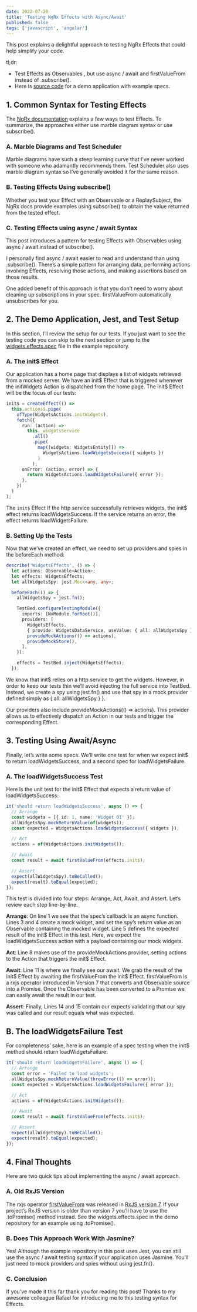 ```yaml
---
date: 2022-07-20
title: 'Testing NgRx Effects with Async/Await'
published: false
tags: ['javascript', 'angular']
---
```


This post explains a delightful approach to testing NgRx Effects that could help simplify your code.

tl;dr:

- Test Effects as Observables , but use async / await and firstValueFrom instead of .subscribe().
- Here is [source code](https://github.com/edezekiel/nx-test-ngrx) for a demo application with example specs.

## 1. Common Syntax for Testing Effects

The [NgRx documentation](https://ngrx.io/guide/effects/testing) explains a few ways to test Effects. To summarize, the approaches either use marble diagram syntax or use subscribe().

### A. Marble Diagrams and Test Scheduler

Marble diagrams have such a steep learning curve that I’ve never worked with someone who adamantly recommends them. Test Scheduler also uses marble diagram syntax so I’ve generally avoided it for the same reason.

### B. Testing Effects Using subscribe()

Whether you test your Effect with an Observable or a ReplaySubject, the NgRx docs provide examples using subscribe() to obtain the value returned from the tested effect.

### C. Testing Effects using async / await Syntax

This post introduces a pattern for testing Effects with Observables using async / await instead of subscribe().

I personally find async / await easier to read and understand than using .subscribe(). There’s a simple pattern for arranging data, performing actions involving Effects, resolving those actions, and making assertions based on those results.

One added benefit of this approach is that you don’t need to worry about cleaning up subscriptions in your spec. firstValueFrom automatically unsubscribes for you.

## 2. The Demo Application, Jest, and Test Setup

In this section, I’ll review the setup for our tests. If you just want to see the testing code you can skip to the next section or jump to the [widgets.effects.spec](https://github.com/edezekiel/nx-test-ngrx/blob/main/libs/widgets/data-access/src/lib/%2Bstate/widgets.effects.spec.ts) file in the example repository.

### A. The init$ Effect

Our application has a home page that displays a list of widgets retrieved from a mocked server. We have an init$ Effect that is triggered whenever the initWidgets Action is dispatched from the home page. The init$ Effect will be the focus of our tests:

```typescript
init$ = createEffect(() =>
  this.actions$.pipe(
    ofType(WidgetsActions.initWidgets),
    fetch({
      run: (action) =>
        this._widgetsService
          .all()
          .pipe(
            map((widgets: WidgetsEntity[]) =>
              WidgetsActions.loadWidgetsSuccess({ widgets })
            )
          ),
      onError: (action, error) => {
        return WidgetsActions.loadWidgetsFailure({ error });
      },
    })
  )
);
```

The `init$` Effect
If the http service successfully retrieves widgets, the init$ effect returns loadWidgetsSuccess. If the service returns an error, the effect returns loadWidgetsFailure.

### B. Setting Up the Tests

Now that we’ve created an effect, we need to set up providers and spies in the beforeEach method:

```typescript
describe('WidgetsEffects', () => {
  let actions: Observable<Action>;
  let effects: WidgetsEffects;
  let allWidgetsSpy: jest.Mock<any, any>;

  beforeEach(() => {
    allWidgetsSpy = jest.fn();

    TestBed.configureTestingModule({
      imports: [NxModule.forRoot()],
      providers: [
        WidgetsEffects,
        { provide: WidgetsDataService, useValue: { all: allWidgetsSpy } },
        provideMockActions(() => actions),
        provideMockStore(),
      ],
    });

    effects = TestBed.inject(WidgetsEffects);
  });
```

We know that init$ relies on a http service to get the widgets. However, in order to keep our tests thin we’ll avoid injecting the full service into TestBed. Instead, we create a spy using jest.fn() and use that spy in a mock provider defined simply as { all: allWidgetsSpy } }.

Our providers also include provideMockActions(() => actions). This provider allows us to effectively dispatch an Action in our tests and trigger the corresponding Effect.

## 3. Testing Using Await/Async

Finally, let’s write some specs. We’ll write one test for when we expect init$ to return loadWidgetsSuccess, and a second spec for loadWidgetsFailure.

### A. The loadWidgetsSuccess Test

Here is the unit test for the init$ Effect that expects a return value of loadWidgetsSuccess:

```typescript
it('should return loadWidgetsSuccess', async () => {
  // Arrange
  const widgets = [{ id: 1, name: 'Widget 01' }];
  allWidgetsSpy.mockReturnValue(of(widgets));
  const expected = WidgetsActions.loadWidgetsSuccess({ widgets });

  // Act
  actions = of(WidgetsActions.initWidgets());

  // Await
  const result = await firstValueFrom(effects.init$);

  // Assert
  expect(allWidgetsSpy).toBeCalled();
  expect(result).toEqual(expected);
});
```

This test is divided into four steps: Arrange, Act, Await, and Assert. Let’s review each step line-by-line.

**Arrange**: On line 1 we see that the spec’s callback is an async function. Lines 3 and 4 create a mock widget, and set the spy’s return value as an Observable containing the mocked widget. Line 5 defines the expected result of the init$ Effect in this test. Here, we expect the loadWidgetsSuccess action with a payload containing our mock widgets.

**Act**: Line 8 makes use of the provideMockActions provider, setting actions to the Action that triggers the init$ Effect.

**Await**: Line 11 is where we finally see our await. We grab the result of the init$ Effect by awaiting the firstValueFrom the init$ Effect. firstValueFrom is a rxjs operator introduced in Version 7 that converts and Observable source into a Promise. Once the Observable has been converted to a Promise we can easily await the result in our test.

**Assert**: Finally, Lines 14 and 15 contain our expects validating that our spy was called and our result equals what was expected.

## B. The loadWidgetsFailure Test

For completeness’ sake, here is an example of a spec testing when the init$ method should return loadWidgetsFailure:

```typescript
it('should return loadWidgetsFailure', async () => {
  // Arrange
  const error = 'Failed to load widgets';
  allWidgetsSpy.mockReturnValue(throwError(() => error));
  const expected = WidgetsActions.loadWidgetsFailure({ error });

  // Act
  actions = of(WidgetsActions.initWidgets());

  // Await
  const result = await firstValueFrom(effects.init$);

  // Assert
  expect(allWidgetsSpy).toBeCalled();
  expect(result).toEqual(expected);
});
```

## 4. Final Thoughts
Here are two quick tips about implementing the async / await approach.

### A. Old RxJS Version

The rxjs operator [firstValueFrom](https://rxjs.dev/api/index/function/firstValueFrom) was released in [RxJS version 7](https://rxjs.dev/6-to-7-change-summary). If your project’s RxJS version is older than version 7 you’ll have to use the .toPromise() method instead. See the widgets.effects.spec in the demo repository for an example using .toPromise().

### B. Does This Approach Work With Jasmine?

Yes! Although the example repository in this post uses Jest, you can still use the async / await testing syntax if your application uses Jasmine. You’ll just need to mock providers and spies without using jest.fn().

### C. Conclusion

If you’ve made it this far thank you for reading this post! Thanks to my awesome colleague Rafael for introducing me to this testing syntax for Effects.

